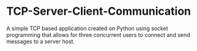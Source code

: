 # TCP-Server-Client-Communication
A simple TCP based application created on Python using socket programming that allows for three concurrent users to connect and send messages to a server host.
